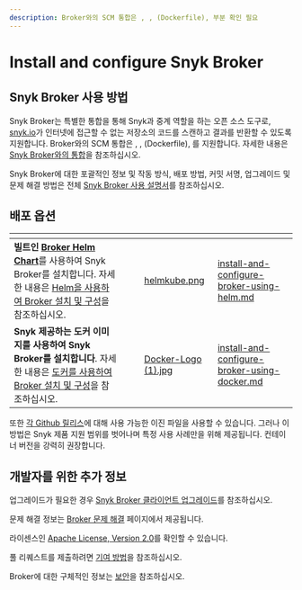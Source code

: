 ```yaml
---
description: Broker와의 SCM 통합은 , , (Dockerfile), 부분 확인 필요
---
```


# Install and configure Snyk Broker

## Snyk Broker 사용 방법

Snyk Broker는 특별한 통합을 통해 Snyk과 중계 역할을 하는 오픈 소스 도구로, [snyk.io](http://snyk.io/)가 인터넷에 접근할 수 없는 저장소의 코드를 스캔하고 결과를 반환할 수 있도록 지원합니다. Broker와의 SCM 통합은 , , (Dockerfile), 를 지원합니다. 자세한 내용은 [Snyk Broker와의 통합](../#integrations-with-snyk-broker)을 참조하십시오.

Snyk Broker에 대한 포괄적인 정보 및 작동 방식, 배포 방법, 커밋 서명, 업그레이드 및 문제 해결 방법은 전체 [Snyk Broker 사용 설명서](../)를 참조하십시오.

## **배포 옵션**

<table data-card-size="large" data-view="cards" data-full-width="false"><thead><tr><th></th><th></th><th></th><th data-hidden data-card-cover data-type="files"></th><th data-hidden data-card-target data-type="content-ref"></th></tr></thead><tbody><tr><td><strong>빌트인</strong> <a href="https://github.com/snyk/snyk-broker-helm"><strong>Broker Helm Chart</strong></a>를 사용하여 Snyk Broker를 설치합니다. 자세한 내용은 <a href="install-and-configure-broker-using-helm.md">Helm을 사용하여 Broker 설치 및 구성</a>을 참조하십시오.</td><td></td><td></td><td><a href="../../../.gitbook/assets/helmkube.png">helmkube.png</a></td><td><a href="install-and-configure-broker-using-helm.md">install-and-configure-broker-using-helm.md</a></td></tr><tr><td><strong>Snyk 제공하는</strong> <strong>도커 이미지를 사용하여</strong> <strong>Snyk Broker를 설치합니다</strong>. 자세한 내용은 <a href="install-and-configure-broker-using-docker.md">도커를 사용하여 Broker 설치 및 구성</a>을 참조하십시오.</td><td></td><td></td><td><a href="../../../.gitbook/assets/Docker-Logo (1).jpg">Docker-Logo (1).jpg</a></td><td><a href="install-and-configure-broker-using-docker.md">install-and-configure-broker-using-docker.md</a></td></tr></tbody></table>

또한 [각 Github 릴리스](https://github.com/snyk/broker/releases)에 대해 사용 가능한 이진 파일을 사용할 수 있습니다. 그러나 이 방법은 Snyk 제품 지원 범위를 벗어나며 특정 사용 사례만을 위해 제공됩니다. 컨테이너 버전을 강력히 권장합니다.

## 개발자를 위한 추가 정보

업그레이드가 필요한 경우 [Snyk Broker 클라이언트 업그레이드](../upgrade-the-snyk-broker-client.md)를 참조하십시오.

문제 해결 정보는 [Broker 문제 해결](../troubleshooting-broker.md) 페이지에서 제공됩니다.

라이센스인 [Apache License, Version 2.0](https://github.com/snyk/broker/blob/master/LICENSE)를 확인할 수 있습니다.

풀 리퀘스트를 제출하려면 [기여 방법](https://github.com/snyk/broker/blob/master/.github/CONTRIBUTING.md)을 참조하십시오.

Broker에 대한 구체적인 정보는 [보안](https://github.com/snyk/broker/blob/master/SECURITY.md)을 참조하십시오.
